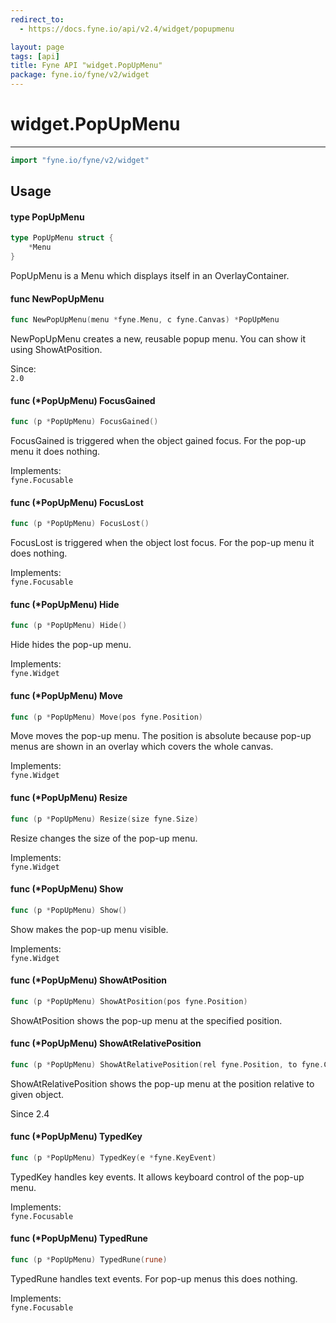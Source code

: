 ```yaml
---
redirect_to:
  - https://docs.fyne.io/api/v2.4/widget/popupmenu

layout: page
tags: [api]
title: Fyne API "widget.PopUpMenu"
package: fyne.io/fyne/v2/widget
---
```

# widget.PopUpMenu
---

```go
import "fyne.io/fyne/v2/widget"
```

## Usage

#### type PopUpMenu

```go
type PopUpMenu struct {
	*Menu
}
```

PopUpMenu is a Menu which displays itself in an OverlayContainer.

#### func  NewPopUpMenu

```go
func NewPopUpMenu(menu *fyne.Menu, c fyne.Canvas) *PopUpMenu
```
NewPopUpMenu creates a new, reusable popup menu. You can show it using ShowAtPosition.


<div class="since">Since: <code>
2.0</code></div>

#### func (*PopUpMenu) FocusGained

```go
func (p *PopUpMenu) FocusGained()
```
FocusGained is triggered when the object gained focus. For the pop-up menu it does nothing.


<div class="implements">Implements: <code>
fyne.Focusable</code></div>

#### func (*PopUpMenu) FocusLost

```go
func (p *PopUpMenu) FocusLost()
```
FocusLost is triggered when the object lost focus. For the pop-up menu it does nothing.


<div class="implements">Implements: <code>
fyne.Focusable</code></div>

#### func (*PopUpMenu) Hide

```go
func (p *PopUpMenu) Hide()
```
Hide hides the pop-up menu.


<div class="implements">Implements: <code>
fyne.Widget</code></div>

#### func (*PopUpMenu) Move

```go
func (p *PopUpMenu) Move(pos fyne.Position)
```
Move moves the pop-up menu. The position is absolute because pop-up menus are shown in an overlay which covers the whole canvas.


<div class="implements">Implements: <code>
fyne.Widget</code></div>

#### func (*PopUpMenu) Resize

```go
func (p *PopUpMenu) Resize(size fyne.Size)
```
Resize changes the size of the pop-up menu.


<div class="implements">Implements: <code>
fyne.Widget</code></div>

#### func (*PopUpMenu) Show

```go
func (p *PopUpMenu) Show()
```
Show makes the pop-up menu visible.


<div class="implements">Implements: <code>
fyne.Widget</code></div>

#### func (*PopUpMenu) ShowAtPosition

```go
func (p *PopUpMenu) ShowAtPosition(pos fyne.Position)
```
ShowAtPosition shows the pop-up menu at the specified position.

#### func (*PopUpMenu) ShowAtRelativePosition

```go
func (p *PopUpMenu) ShowAtRelativePosition(rel fyne.Position, to fyne.CanvasObject)
```
ShowAtRelativePosition shows the pop-up menu at the position relative to given object.

Since 2.4

#### func (*PopUpMenu) TypedKey

```go
func (p *PopUpMenu) TypedKey(e *fyne.KeyEvent)
```
TypedKey handles key events. It allows keyboard control of the pop-up menu.


<div class="implements">Implements: <code>
fyne.Focusable</code></div>

#### func (*PopUpMenu) TypedRune

```go
func (p *PopUpMenu) TypedRune(rune)
```
TypedRune handles text events. For pop-up menus this does nothing.


<div class="implements">Implements: <code>
fyne.Focusable</code></div>
